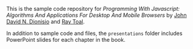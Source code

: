 This is the sample code repository for *Programming With Javascript: Algorithms And Applications For Desktop And Mobile Browsers* by [John David N. Dionisio](http://myweb.lmu.edu/dondi) and [Ray Toal](http://www.cs.lmu.edu/~ray).

In addition to sample code and files, the `presentations` folder includes PowerPoint slides for each chapter in the book.
